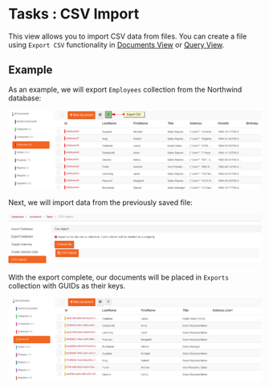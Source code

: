 # Tasks : CSV Import

This view allows you to import CSV data from files. You can create a file using `Export CSV` functionality in [Documents View](../../../studio/overview/documents/documents-view) or [Query View](../../../studio/overview/query/query-view).

## Example

As an example, we will export `Employees` collection from the Northwind database:

![Figure 1. Tasks. CSV Import Tab. Documents View.](images/tasks-csv_import_tab-documents_view-1.png)

Next, we will import data from the previously saved file:

![Figure 2. Tasks. CSV Import Tab. Import Data.](images/tasks-csv_import_tab-import_data-2.png)

With the export complete, our documents will be placed in `Exports` collection with GUIDs as their keys.

![Figure 3. Tasks. CSV Import Tab. Import Data.](images/tasks-csv_import_exports_collection-3.png)
